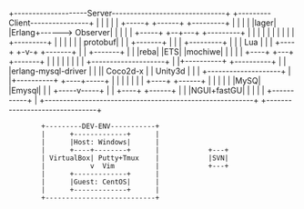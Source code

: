 
  +--------------------Server-------------------------------+ +---------Client----------------+
  |                                                         | |                               |
  | +-----+         +------+      +---------+               | |                               |
  | |lager|         |Erlang+------> Observer|               | |                               |
  | +-----+         +--+---+      +---------+               | |                               |
  |                    |                                    | |                               |
  |                    |          +---------+               | |                               |
  |                    |          | protobuf|               | |          +-------+            |
  |                    |          +---------+               | |          |  Lua  |            |
  | +----+           +-v-+                     +-------+    | |          +-------+            |
  | |reba|           |ETS|                     |mochiwe|    | |                               |
  | +----+           +---+                     +-------+    | |                               |
  |                                                         | |                               |
  |                                 +--------------------+  | |+----------+     +----------+  |
  |                                 |erlang-mysql-driver |  | || Coco2d-x |     |  Unity3d |  |
  |                                 +--------------------+  | |+----------+     +----+-----+  |
  |                                                         | |                      |        |
  |                  +----+         +------+                | |                      |        |
  |                  |MySQ|         |Emysql|                | |                +-----v-----+  |
  |                  +----+         +------+                | |                |NGUI+fastGU|  |
  |                                                         | |                +-----------+  |
  +---------------------------------------------------------+ +-------------------------------+
                                                                                
            +---------DEV-ENV-----------+                                                                     
            |      +-------------+      |                                                                     
            |      |Host: Windows|      |                                                                     
            |      +----+--------+      |            +---+                                                         
            | VirtualBox| Putty+Tmux    |            |SVN|                                                         
            |           v  Vim          |            +---+                                                         
            |      +-------------+      |                                                                     
            |      |Guest: CentOS|      |                                                                     
            |      +-------------+      |                                                                     
            +---------------------------+                                                                     
                                                                                
                                                                                
                                                                                
                                                                                
                                                                                
                                                                                
                                                                                
                                                                                
                                                                                
                                                                                
                                                                                
                                                                                
                                                                                
                                                                                
                                                                                
                                                                                
                                                                                
                                                                                
                                                                                
                                                                                
                                                                                
                                                                                
                                                                                
